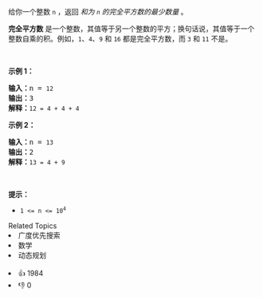 <p>给你一个整数 <code>n</code> ，返回 <em>和为 <code>n</code> 的完全平方数的最少数量</em> 。</p>

<p><strong>完全平方数</strong> 是一个整数，其值等于另一个整数的平方；换句话说，其值等于一个整数自乘的积。例如，<code>1</code>、<code>4</code>、<code>9</code> 和 <code>16</code> 都是完全平方数，而 <code>3</code> 和 <code>11</code> 不是。</p>

<p>&nbsp;</p>

<p><strong>示例&nbsp;1：</strong></p>

<pre>
<strong>输入：</strong>n = <span><code>12</code></span>
<strong>输出：</strong>3 
<strong>解释：</strong><span><code>12 = 4 + 4 + 4</code></span></pre>

<p><strong>示例 2：</strong></p>

<pre>
<strong>输入：</strong>n = <span><code>13</code></span>
<strong>输出：</strong>2
<strong>解释：</strong><span><code>13 = 4 + 9</code></span></pre>

&nbsp;

<p><strong>提示：</strong></p>

<ul> 
 <li><code>1 &lt;= n &lt;= 10<sup>4</sup></code></li> 
</ul>

<div><div>Related Topics</div><div><li>广度优先搜索</li><li>数学</li><li>动态规划</li></div></div><br><div><li>👍 1984</li><li>👎 0</li></div>